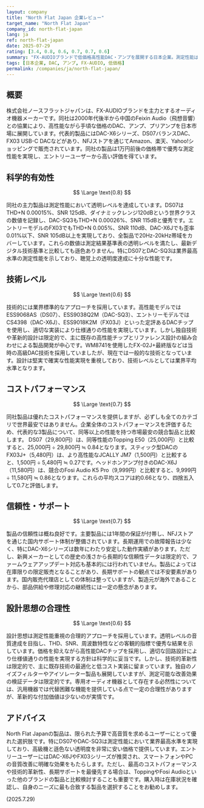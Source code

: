 ```yaml
---
layout: company
title: "North Flat Japan 企業レビュー"
target_name: "North Flat Japan"
company_id: north-flat-japan
lang: ja
ref: north-flat-japan
date: 2025-07-29
rating: [3.4, 0.8, 0.6, 0.7, 0.7, 0.6]
summary: "FX-AUDIOブランドで低価格高性能DAC・アンプを展開する日本企業。測定性能は優秀だが、コストパフォーマンスは競合の存在により最上位には及ばない。"
tags: [日本企業, DAC, アンプ, FX-AUDIO, 低価格]
permalink: /companies/ja/north-flat-japan/
---
```


## 概要

株式会社ノースフラットジャパンは、FX-AUDIOブランドを主力とするオーディオ機器メーカーです。同社は2000年代後半から中国のFeixin Audio（飛想音響）との協業により、高性能ながら手頃な価格のDAC、アンプ、プリアンプを日本市場に展開しています。代表的製品にはDAC-X6シリーズ、DS07バランスDAC、FX03 USB-C DACなどがあり、NFJストアを通じてAmazon、楽天、Yahoo!ショッピングで販売されています。同社の製品は1万円前後の価格帯で優秀な測定性能を実現し、エントリーユーザーから高い評価を得ています。

## 科学的有効性

$$ \Large \text{0.8} $$

同社の主力製品は測定性能において透明レベルを達成しています。DS07はTHD+N 0.00015%、SNR 125dB、ダイナミックレンジ120dBという世界クラスの数値を記録し、DAC-SQ3もTHD+N 0.00026%、SNR 115dBと優秀です。エントリーモデルのFX03でもTHD+N 0.005%、SNR 110dB、DAC-X6Jでも歪率0.01%以下、SNR 105dB以上を実現しており、全製品で20Hz-20kHz帯域をカバーしています。これらの数値は測定結果基準表の透明レベルを満たし、最新デジタル技術基準と比較しても遜色ありません。特にDS07とDAC-SQ3は業界最高水準の測定性能を示しており、聴覚上の透明度達成に十分な性能です。

## 技術レベル

$$ \Large \text{0.6} $$

技術的には業界標準的なアプローチを採用しています。高性能モデルではESS9068AS（DS07）、ESS9038Q2M（DAC-SQ3）、エントリーモデルではCS4398（DAC-X6J）、ESS9018K2M（FX03J）といった定評あるDACチップを使用し、適切な実装により仕様通りの性能を実現しています。しかし独自技術や革新的設計は限定的で、主に既存の高性能チップとリファレンス設計の組み合わせによる製品開発が中心です。WM8741を使用したFX-02J+最終版などは当時の高級DAC技術を採用していましたが、現在では一般的な技術となっています。設計は堅実で確実な性能実現を重視しており、技術レベルとしては業界平均水準となります。

## コストパフォーマンス

$$ \Large \text{0.7} $$

同社製品は優れたコストパフォーマンスを提供しますが、必ずしも全てのカテゴリで世界最安ではありません。企業全体のコストパフォーマンスを評価するため、代表的な3製品について、同等以上の性能を持つ市場最安の競合製品と比較します。
DS07（29,800円）は、同等性能のTopping E50（25,000円）と比較すると、25,000円 ÷ 29,800円 ≒ 0.84となります。スティック型DACのFX03J+（5,480円）は、より高性能なJCALLY JM7（1,500円）と比較すると、1,500円 ÷ 5,480円 ≒ 0.27です。ヘッドホンアンプ付きのDAC-X6J（11,580円）は、競合のFosi Audio K5 Pro（9,999円）と比較すると、9,999円 ÷ 11,580円 ≒ 0.86となります。これらの平均スコアは約0.66となり、四捨五入して0.7と評価します。

## 信頼性・サポート

$$ \Large \text{0.7} $$

製品の信頼性は概ね良好です。主要製品には1年間の保証が付帯し、NFJストアを通じた国内サポート体制が整備されています。長期運用での故障報告は少なく、特にDAC-X6シリーズは数年にわたり安定した動作実績があります。ただし、新興メーカーとしての歴史の浅さから長期的な信頼性データは限定的で、ファームウェアアップデート対応も基本的には行われていません。製品によっては在庫限りの限定販売となることがあり、長期サポートの観点では不安要素があります。国内販売代理店としての体制は整っていますが、製造元が海外であることから、部品供給や修理対応の継続性には一定の懸念があります。

## 設計思想の合理性

$$ \Large \text{0.6} $$

設計思想は測定性能重視の合理的アプローチを採用しています。透明レベルの音質達成を目指し、THD、SNR、周波数特性などの客観的指標で優秀な結果を示しています。価格を抑えながら高性能DACチップを採用し、適切な回路設計により仕様値通りの性能を実現する方針は科学的に妥当です。しかし、技術的革新性は限定的で、主に既存技術の最適化と低コスト実装に留まっています。独自のノイズフィルターやアイソレーター製品も展開していますが、測定可能な改善効果の検証データは限定的です。専用オーディオ機器として存在する必然性については、汎用機器では代替困難な機能を提供している点で一定の合理性がありますが、革新的な付加価値は少ないのが実情です。

## アドバイス

North Flat Japanの製品は、限られた予算で高音質を求めるユーザーにとって優れた選択肢です。特にDS07やDAC-SQ3は測定性能において業界最高水準を実現しており、高級機と遜色ない透明度を非常に安い価格で提供しています。エントリーユーザーにはDAC-X6JやFX03シリーズが推奨され、スマートフォンやPCの音質改善に明確な効果をもたらします。ただし、最高のコストパフォーマンスや技術的革新性、長期サポートを最優先する場合は、ToppingやFosi Audioといった他のブランドの製品と比較検討することも重要です。購入時は在庫状況を確認し、自身のニーズに最も合致する製品を選択することをお勧めします。

(2025.7.29)
